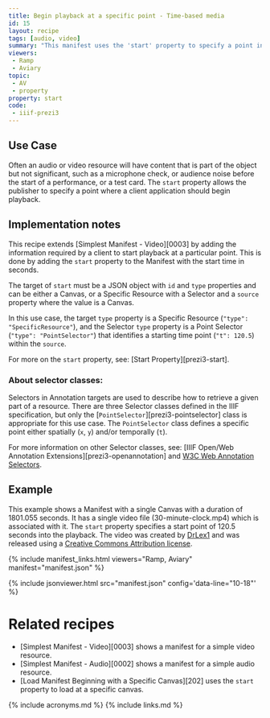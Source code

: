```yaml
---
title: Begin playback at a specific point - Time-based media
id: 15
layout: recipe
tags: [audio, video]
summary: "This manifest uses the 'start' property to specify a point in an audio or video object where a client application should begin playback."
viewers:
 - Ramp
 - Aviary
topic: 
 - AV
 - property
property: start
code:
 - iiif-prezi3
---
```


## Use Case

Often an audio or video resource will have content that is part of the object but not significant, such as a microphone check, or audience noise before the start of a performance, or a test card. The `start` property allows the publisher to specify a point where a client application should begin playback.

## Implementation notes

This recipe extends [Simplest Manifest - Video][0003] by adding the information required by a client to start playback at a particular point. This is done by adding the `start` property to the Manifest with the start time in seconds.

The target of `start` must be a JSON object with `id` and `type` properties and can be either a Canvas, or a Specific Resource with a Selector and a `source` property where the value is a Canvas.

In this use case, the target `type` property is a Specific Resource (`"type": "SpecificResource"`), and the Selector `type` property is a Point Selector (`"type": "PointSelector"`) that identifies a starting time point (`"t": 120.5`) within the `source`.

For more on the `start` property, see: [Start Property][prezi3-start].

### About selector classes:

Selectors in Annotation targets are used to describe how to retrieve a given part of a resource. There are three Selector classes defined in the IIIF specification, but only the [`PointSelector`][prezi3-pointselector] class is appropriate for this use case. The `PointSelector` class defines a specific point either spatially (`x`, `y`) and/or temporally (`t`).

For more information on other Selector classes, see: [IIIF Open/Web Annotation Extensions][prezi3-openannotation] and [W3C Web Annotation Selectors](https://www.w3.org/TR/annotation-model/#selectors).

## Example

This example shows a Manifest with a single Canvas with a duration of 1801.055 seconds. It has a single video file (30-minute-clock.mp4) which is associated with it. The `start` property specifies a start point of 120.5 seconds into the playback. The video was created by [DrLex1](https://www.youtube.com/watch?v=Lsq0FiXjGHg) and was released using a [Creative Commons Attribution license](https://creativecommons.org/licenses/by/3.0/).

{% include manifest_links.html viewers="Ramp, Aviary" manifest="manifest.json" %}

{% include jsonviewer.html src="manifest.json" config='data-line="10-18"' %}

# Related recipes

* [Simplest Manifest - Video][0003] shows a manifest for a simple video resource.
* [Simplest Manifest - Audio][0002] shows a manifest for a simple audio resource.
* [Load Manifest Beginning with a Specific Canvas][202] uses the `start` property to load at a specific canvas.

{% include acronyms.md %}
{% include links.md %}
